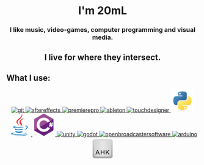 <h1 align="center">I'm 20mL</h1>
<h3 align="center">I like music, video-games, computer programming and visual media.</h3>
<h2 align="center"><b>I live for where they intersect.</b></h2>

<h2 align="left">What I use:</h2>
<p align="center">
  <a href="https://git-scm.com/" target="_blank" rel="noreferrer"> 
    <img src="https://www.vectorlogo.zone/logos/git-scm/git-scm-icon.svg" alt="git" width="60" height="60"/> 
  </a> 
  <a href="https://www.adobe.com/products/aftereffects" target="_blank" rel="noreferrer"> 
    <img src="https://github.com/detain/svg-logos/blob/master/svg/after-effects-2019.svg" alt="aftereffects" width="60" height="60"/> 
  </a>
  <a href="https://www.adobe.com/products/premiere" target="_blank" rel="noreferrer"> 
    <img src="https://github.com/rdimascio/icons/blob/master/icons/color/premierepro.svg" alt="premierepro" width="60" height="60"/> 
  </a>
  <a href="https://www.ableton.com/" target="_blank" rel="noreferrer"> 
    <img src="https://user-images.githubusercontent.com/107726700/197351477-af299be2-0aa7-4780-b158-0c1de2495734.svg" alt="ableton" width="60" height="60"/> 
  </a>
  <a href="https://derivative.ca/" target="_blank" rel="noreferrer"> 
    <img src="https://scontent-atl3-1.xx.fbcdn.net/v/t1.6435-1/84137372_10157964596662579_4315636001478279168_n.png?stp=dst-png_p148x148&_nc_cat=110&ccb=1-7&_nc_sid=1eb0c7&_nc_ohc=IICOJJYiTcIAX-w1ums&_nc_ht=scontent-atl3-1.xx&oh=00_AT9Q8SBJebHKOuDTNbH_AbvJ735pYA2WRD9PQRtoaXbxaQ&oe=635E1A0C" alt="touchdesigner" width="60" height="60"/> 
  </a>
  <a href="https://www.python.org" target="_blank" rel="noreferrer"> 
    <img src="https://raw.githubusercontent.com/devicons/devicon/master/icons/python/python-original.svg" alt="python" width="60" height="60"/> 
  </a> 
  <a href="https://www.java.com" target="_blank" rel="noreferrer"> 
    <img src="https://raw.githubusercontent.com/devicons/devicon/master/icons/java/java-original.svg" alt="java" width="60" height="60"/> 
  </a> 
  <a href="https://learn.microsoft.com/en-us/dotnet/csharp/" target="_blank" rel="noreferrer"> 
    <img src="https://raw.githubusercontent.com/devicons/devicon/master/icons/csharp/csharp-original.svg" alt="csharp" width="60" height="60"/> 
  </a>
  <a href="https://unity.com/" target="_blank" rel="noreferrer"> 
    <img src="https://www.vectorlogo.zone/logos/unity3d/unity3d-icon.svg" alt="unity" width="60" height="60"/> 
  </a>
  <a href="https://godotengine.org/" target="_blank" rel="noreferrer">
    <img src="https://www.vectorlogo.zone/logos/godotengine/godotengine-icon.svg" alt="godot" width="60" height="60"/> 
  </a>
  <a href="https://obsproject.com/" target="_blank" rel="noreferrer"> 
    <img src="https://github.com/detain/svg-logos/blob/master/svg/obs-2.svg" alt="openbroadcastersoftware" width="60" height="60"/> 
  </a> 
  <a href="https://www.arduino.cc/" target="_blank" rel="noreferrer"> 
    <img src="https://cdn.worldvectorlogo.com/logos/arduino-1.svg" alt="arduino" width="60" height="60"/> 
  </a> 
  <a href="https://www.autohotkey.com/" target="_blank" rel="noreferrer"> 
    <img src="https://github.com/vscode-icons/vscode-icons/blob/master/icons/file_type_autohotkey.svg" alt="autohotkey" width="60" height="60"/> 
  </a> 
</p>
